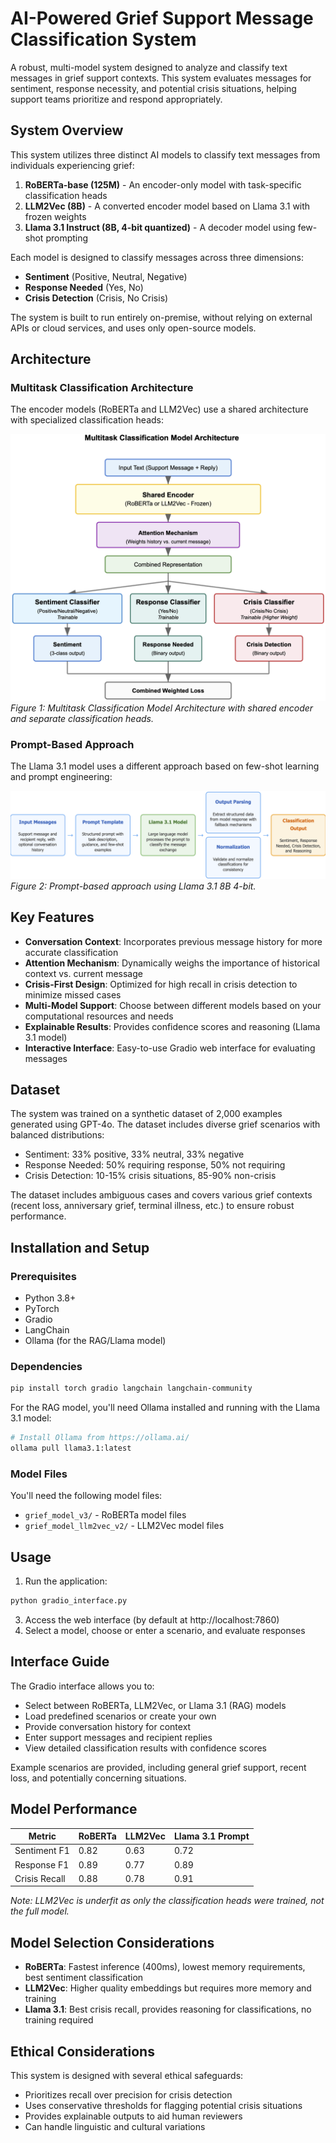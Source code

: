 # AI-Powered Grief Support Message Classification System

A robust, multi-model system designed to analyze and classify text messages in grief support contexts. This system evaluates messages for sentiment, response necessity, and potential crisis situations, helping support teams prioritize and respond appropriately.

## System Overview

This system utilizes three distinct AI models to classify text messages from individuals experiencing grief:

1. **RoBERTa-base (125M)** - An encoder-only model with task-specific classification heads
2. **LLM2Vec (8B)** - A converted encoder model based on Llama 3.1 with frozen weights
3. **Llama 3.1 Instruct (8B, 4-bit quantized)** - A decoder model using few-shot prompting

Each model is designed to classify messages across three dimensions:
- **Sentiment** (Positive, Neutral, Negative)
- **Response Needed** (Yes, No)
- **Crisis Detection** (Crisis, No Crisis)

The system is built to run entirely on-premise, without relying on external APIs or cloud services, and uses only open-source models.

## Architecture

### Multitask Classification Architecture

The encoder models (RoBERTa and LLM2Vec) use a shared architecture with specialized classification heads:

![Multitask Classification Model Architecture](./images/classification.png)
*Figure 1: Multitask Classification Model Architecture with shared encoder and separate classification heads.*

### Prompt-Based Approach

The Llama 3.1 model uses a different approach based on few-shot learning and prompt engineering:

![Prompt-based approach](./images/prompt.png)
*Figure 2: Prompt-based approach using Llama 3.1 8B 4-bit.*

## Key Features

- **Conversation Context**: Incorporates previous message history for more accurate classification
- **Attention Mechanism**: Dynamically weighs the importance of historical context vs. current message
- **Crisis-First Design**: Optimized for high recall in crisis detection to minimize missed cases
- **Multi-Model Support**: Choose between different models based on your computational resources and needs
- **Explainable Results**: Provides confidence scores and reasoning (Llama 3.1 model)
- **Interactive Interface**: Easy-to-use Gradio web interface for evaluating messages

## Dataset

The system was trained on a synthetic dataset of 2,000 examples generated using GPT-4o. The dataset includes diverse grief scenarios with balanced distributions:

- Sentiment: 33% positive, 33% neutral, 33% negative
- Response Needed: 50% requiring response, 50% not requiring
- Crisis Detection: 10-15% crisis situations, 85-90% non-crisis

The dataset includes ambiguous cases and covers various grief contexts (recent loss, anniversary grief, terminal illness, etc.) to ensure robust performance.

## Installation and Setup

### Prerequisites

- Python 3.8+
- PyTorch
- Gradio
- LangChain
- Ollama (for the RAG/Llama model)

### Dependencies

```bash
pip install torch gradio langchain langchain-community
```

For the RAG model, you'll need Ollama installed and running with the Llama 3.1 model:
```bash
# Install Ollama from https://ollama.ai/
ollama pull llama3.1:latest
```

### Model Files

You'll need the following model files:
- `grief_model_v3/` - RoBERTa model files
- `grief_model_llm2vec_v2/` - LLM2Vec model files

## Usage

1. Run the application:
```bash
python gradio_interface.py
```
3. Access the web interface (by default at http://localhost:7860)
4. Select a model, choose or enter a scenario, and evaluate responses

## Interface Guide

The Gradio interface allows you to:
- Select between RoBERTa, LLM2Vec, or Llama 3.1 (RAG) models
- Load predefined scenarios or create your own
- Provide conversation history for context
- Enter support messages and recipient replies
- View detailed classification results with confidence scores

Example scenarios are provided, including general grief support, recent loss, and potentially concerning situations.

## Model Performance

| Metric | RoBERTa | LLM2Vec | Llama 3.1 Prompt |
|--------|---------|---------|------------------|
| Sentiment F1 | 0.82 | 0.63 | 0.72 |
| Response F1 | 0.89 | 0.77 | 0.89 |
| Crisis Recall | 0.88 | 0.78 | 0.91 |

*Note: LLM2Vec is underfit as only the classification heads were trained, not the full model.*

## Model Selection Considerations

- **RoBERTa**: Fastest inference (400ms), lowest memory requirements, best sentiment classification
- **LLM2Vec**: Higher quality embeddings but requires more memory and training
- **Llama 3.1**: Best crisis recall, provides reasoning for classifications, no training required

## Ethical Considerations

This system is designed with several ethical safeguards:
- Prioritizes recall over precision for crisis detection
- Uses conservative thresholds for flagging potential crisis situations
- Provides explainable outputs to aid human reviewers
- Can handle linguistic and cultural variations
